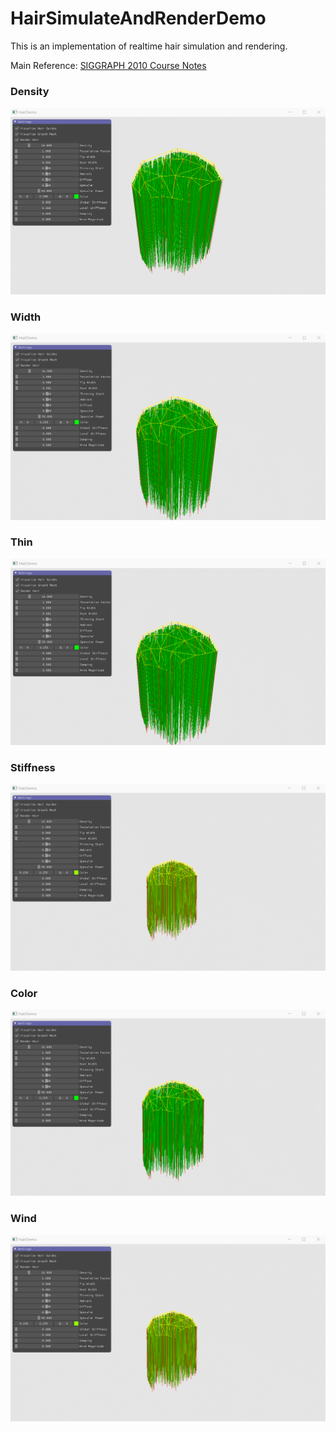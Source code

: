# HairSimulateAndRenderDemo
This is an implementation of realtime hair simulation and rendering.

Main Reference:
[SIGGRAPH 2010 Course Notes](http://developer.download.nvidia.com/presentations/2010/SIGGRAPH/HairCourse_SIGGRAPH2010.pdf)

### Density
![](gif/change_density.gif)

### Width
![](gif/width.gif)

### Thin
![](gif/thin.gif)

### Stiffness
![](gif/stiffness.gif)

### Color
![](gif/chang_color.gif)

### Wind
![](gif/wind.gif)
